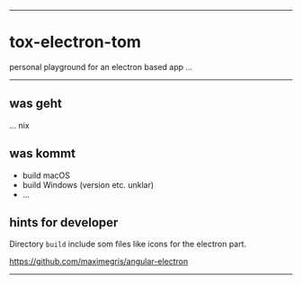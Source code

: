 ***

# tox-electron-tom

personal playground for an electron based app ...

***

## was geht

... nix

## was kommt

* build macOS
* build Windows (version etc. unklar)
* ...

## hints for developer

Directory `build` include som files like icons for the electron part.

https://github.com/maximegris/angular-electron

***
